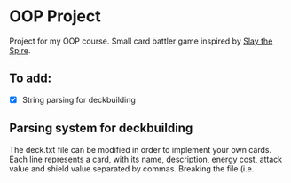 # OOP Project
Project for my OOP course.  Small card battler game inspired by [Slay the Spire](https://store.steampowered.com/app/646570/Slay_the_Spire/).

## To add:

- [x] String parsing for deckbuilding

## Parsing system for deckbuilding

The deck.txt file can be modified in order to implement your own cards. Each line represents a card, with its name, description, energy cost, attack value and shield value separated by commas. Breaking the file (i.e. 